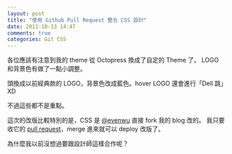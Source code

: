 ```yaml
---
layout: post
title: "使用 Github Pull Request 整合 CSS 設計"
date: 2011-10-13 14:47
comments: true
categories: Git CSS
---
```


各位應該有注意到我的 theme 從 Octopress 換成了自定的 Theme 了。
LOGO 和背景色有做了一點小調整。

頭換成以前經典款的 LOGO，背景色改成藍色。hover LOGO 還會進行「Dell 跳」XD

不過這些都不是重點。

這次的改版比較特別的是，CSS 是 [@evenwu](http://twitter.com/even) 直接 fork 我的 blog 改的。
我只要收它的 [pull request](https://github.com/xdworks/xdworks.github.com/pull/1)，merge 進來就可以 deploy 改版了。

為什麼我以前沒想過要跟設計師這樣合作呢？

